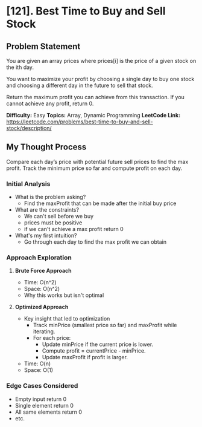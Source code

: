 # [121]. Best Time to Buy and Sell Stock

## Problem Statement

You are given an array prices where prices[i] is the price of a given stock on the ith day.

You want to maximize your profit by choosing a single day to buy one stock and choosing a different day in the future to sell that stock.

Return the maximum profit you can achieve from this transaction. If you cannot achieve any profit, return 0.

**Difficulty:** Easy
**Topics:** Array, Dynamic Programming
**LeetCode Link:** https://leetcode.com/problems/best-time-to-buy-and-sell-stock/description/

## My Thought Process

Compare each day’s price with potential future sell prices to find the max profit.
Track the minimum price so far and compute profit on each day.

### Initial Analysis

- What is the problem asking?
  - Find the maxProfit that can be made after the initial buy price
- What are the constraints?
  - We can't sell before we buy
  - prices must be positive
  - if we can't achieve a max profit return 0
- What's my first intuition?
  - Go through each day to find the max profit we can obtain

### Approach Exploration

1. **Brute Force Approach**

   - Time: O(n^2)
   - Space: O(n^2)
   - Why this works but isn't optimal

2. **Optimized Approach**
   - Key insight that led to optimization
     - Track minPrice (smallest price so far) and maxProfit while iterating.
     - For each price:
         - Update minPrice if the current price is lower.
         - Compute profit = currentPrice - minPrice.
         - Update maxProfit if profit is larger.
    - Time: O(n)
    - Space: O(1)

### Edge Cases Considered

- Empty input
    return 0
- Single element
    return 0
- All same elements
    return 0
- etc.

